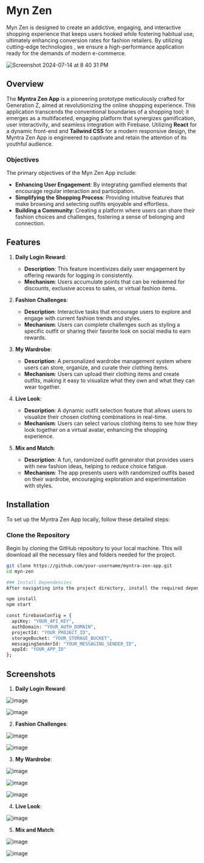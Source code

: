 
# Myn Zen 
Myn Zen is designed to create an addictive, engaging, and interactive shopping experience that keeps users hooked while fostering habitual use, ultimately enhancing conversion rates for fashion retailers. By utilizing cutting-edge technologies , we ensure a high-performance application ready for the demands of modern e-commerce.

![Screenshot 2024-07-14 at 8 40 31 PM](https://github.com/user-attachments/assets/c43b3c0d-64c4-4a32-a551-194e1b6ce8dd)

## Overview

The **Myntra Zen App** is a pioneering prototype meticulously crafted for Generation Z, aimed at revolutionizing the online shopping experience. This application transcends the conventional boundaries of a shopping tool; it emerges as a multifaceted, engaging platform that synergizes gamification, user interactivity, and seamless integration with Firebase. Utilizing **React** for a dynamic front-end and **Tailwind CSS** for a modern responsive design, the Myntra Zen App is engineered to captivate and retain the attention of its youthful audience.

### Objectives

The primary objectives of the Myn Zen App include:

- **Enhancing User Engagement**: By integrating gamified elements that encourage regular interaction and participation.
- **Simplifying the Shopping Process**: Providing intuitive features that make browsing and selecting outfits enjoyable and effortless.
- **Building a Community**: Creating a platform where users can share their fashion choices and challenges, fostering a sense of belonging and connection.

## Features

1. **Daily Login Reward**: 
   - **Description**: This feature incentivizes daily user engagement by offering rewards for logging in consistently.
   - **Mechanism**: Users accumulate points that can be redeemed for discounts, exclusive access to sales, or virtual fashion items.

2. **Fashion Challenges**: 
   - **Description**: Interactive tasks that encourage users to explore and engage with current fashion trends and styles.
   - **Mechanism**: Users can complete challenges such as styling a specific outfit or sharing their favorite look on social media to earn rewards.

3. **My Wardrobe**: 
   - **Description**: A personalized wardrobe management system where users can store, organize, and curate their clothing items.
   - **Mechanism**: Users can upload their clothing items and create outfits, making it easy to visualize what they own and what they can wear together.

4. **Live Look**: 
   - **Description**: A dynamic outfit selection feature that allows users to visualize their chosen clothing combinations in real-time.
   - **Mechanism**: Users can select various clothing items to see how they look together on a virtual avatar, enhancing the shopping experience.

5. **Mix and Match**: 
   - **Description**: A fun, randomized outfit generator that provides users with new fashion ideas, helping to reduce choice fatigue.
   - **Mechanism**: The app presents users with randomized outfits based on their wardrobe, encouraging exploration and experimentation with styles.

## Installation

To set up the Myntra Zen App locally, follow these detailed steps:

### Clone the Repository

Begin by cloning the GitHub repository to your local machine. This will download all the necessary files and folders needed for the project.

```bash
git clone https://github.com/your-username/myntra-zen-app.git
cd myn-zen

### Install Dependencies
After navigating into the project directory, install the required dependencies using npm. This step ensures that all necessary packages are available for the application to function correctly.

npm install
npm start

const firebaseConfig = {
  apiKey: "YOUR_API_KEY",
  authDomain: "YOUR_AUTH_DOMAIN",
  projectId: "YOUR_PROJECT_ID",
  storageBucket: "YOUR_STORAGE_BUCKET",
  messagingSenderId: "YOUR_MESSAGING_SENDER_ID",
  appId: "YOUR_APP_ID"
};

```
 

## Screenshots

1. **Daily Login Reward**:
   
![image](https://github.com/user-attachments/assets/17670b39-a0bb-42be-b2a1-3996073c85f4)

![image](https://github.com/user-attachments/assets/a7f1c697-e88b-458d-9786-6dcaa3084acc)

2. **Fashion Challenges**:
   
![image](https://github.com/user-attachments/assets/6a95891f-fa9c-429d-9a1f-74594ed83fdf)

![image](https://github.com/user-attachments/assets/e3ead8fb-7bbd-4a27-bd9b-c3fd9a907b82)


3. **My Wardrobe**:
   
 ![image](https://github.com/user-attachments/assets/3c7bee68-d894-417f-9e57-e17b8c697487)
 
 ![image](https://github.com/user-attachments/assets/117bdb90-25d7-4263-9625-4c7c3555e207)
 
 ![image](https://github.com/user-attachments/assets/9d76eef5-de45-4ff1-b924-c8d24870299b)


4. **Live Look**:
   
 ![image](https://github.com/user-attachments/assets/222e049a-8c83-4c3f-a20d-a5a7211ef824)

5. **Mix and Match**:
    
 ![image](https://github.com/user-attachments/assets/4c0de524-db3a-4b51-9720-6dd4232deb47)

 ![image](https://github.com/user-attachments/assets/2aa9d15d-dd5b-4774-8892-a6957fec09a5)
